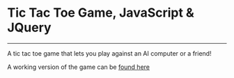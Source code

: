 # Tic Tac Toe Game, JavaScript & JQuery
_______

A tic tac toe game that lets you play against an AI computer or a friend!

A working version of the game can be [found here](https://jpmcb.github.io/JavaScript-Tic-Tac-Toe/)
